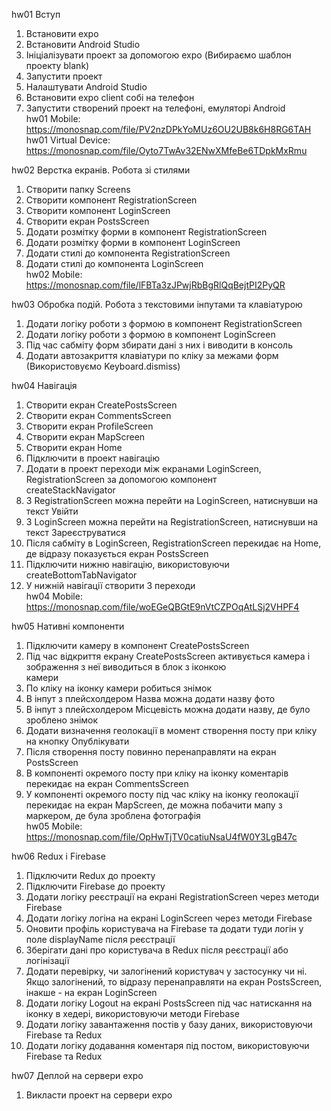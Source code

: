 hw01 Вступ

1. Встановити expo
2. Встановити Android Studio
3. Ініціалізувати проект за допомогою expo (Вибираємо шаблон проекту blank)
4. Запустити проект
5. Налаштувати Android Studio
6. Встановити expo client собі на телефон
7. Запустити створений проект на телефоні, емуляторі Android  
   hw01 Mobile: https://monosnap.com/file/PV2nzDPkYoMUz6OU2UB8k6H8RG6TAH  
   hw01 Virtual Device: https://monosnap.com/file/Oyto7TwAv32ENwXMfeBe6TDpkMxRmu

hw02 Верстка екранів. Робота зі стилями

1. Створити папку Screens
2. Створити компонент RegistrationScreen
3. Створити компонент LoginScreen
4. Створити екран PostsScreen
5. Додати розмітку форми в компонент RegistrationScreen
6. Додати розмітку форми в компонент LoginScreen
7. Додати стилі до компонента RegistrationScreen
8. Додати стилі до компонента LoginScreen  
   hw02 Mobile: https://monosnap.com/file/lFBTa3zJPwjRbBgRlQqBejtPI2PyQR

hw03 Обробка подій. Робота з текстовими інпутами та клавіатурою

1. Додати логіку роботи з формою в компонент RegistrationScreen
2. Додати логіку роботи з формою в компонент LoginScreen
3. Під час сабміту форм збирати дані з них і виводити в консоль
4. Додати автозакриття клавіатури по кліку за межами форм (Використовуємо Keyboard.dismiss)

hw04 Навігація

1. Створити екран CreatePostsScreen
2. Створити екран CommentsScreen
3. Створити екран ProfileScreen
4. Створити екран MapScreen
5. Створити екран Home
6. Підключити в проект навігацію
7. Додати в проект переходи між екранами LoginScreen, RegistrationScreen за допомогою компонент  
   createStackNavigator
8. З RegistrationScreen можна перейти на LoginScreen, натиснувши на текст Увійти
9. З LoginScreen можна перейти на RegistrationScreen, натиснувши на текст Зареєструватися
10. Після сабміту в LoginScreen, RegistrationScreen перекидає на Home, де відразу показується екран PostsScreen
11. Підключити нижню навігацію, використовуючи createBottomTabNavigator
12. У нижній навігації створити 3 переходи  
    hw04 Mobile: https://monosnap.com/file/woEGeQBGtE9nVtCZPOqAtLSj2VHPF4

hw05 Нативні компоненти

1. Підключити камеру в компонент CreatePostsScreen
2. Під час відкриття екрану CreatePostsScreen активується камера і зображення з неї виводиться в блок з іконкою  
   камери
3. По кліку на іконку камери робиться знімок
4. В інпут з плейсхолдером Назва можна додати назву фото
5. В інпут з плейсхолдером Місцевість можна додати назву, де було зроблено знімок
6. Додати визначення геолокації в момент створення посту при кліку на кнопку Опублікувати
7. Після створення посту повинно перенаправляти на екран PostsScreen
8. В компоненті окремого посту при кліку на іконку коментарів перекидає на екран CommentsScreen
9. У компоненті окремого посту під час кліку на іконку геолокації перекидає на екран MapScreen, де можна побачити
   мапу з маркером, де була зроблена фотографія  
   hw05 Mobile: https://monosnap.com/file/OpHwTjTV0catiuNsaU4fW0Y3LgB47c

hw06 Redux і Firebase

1. Підключити Redux до проекту
2. Підключити Firebase до проекту
3. Додати логіку реєстрації на екрані RegistrationScreen через методи Firebase
4. Додати логіку логіна на екрані LoginScreen через методи Firebase
5. Оновити профіль користувача на Firebase та додати туди логін у поле displayName після реєстрації
6. Зберігати дані про користувача в Redux після реєстрації або логінізації
7. Додати перевірку, чи залогінений користувач у застосунку чи ні. Якщо залогінений, то відразу перенаправляти на
   екран PostsScreen, інакше - на екран LoginScreen
8. Додати логіку Logout на екрані PostsScreen під час натискання на іконку в хедері, використовуючи методи Firebase
9. Додати логіку завантаження постів у базу даних, використовуючи Firebase та Redux
10. Додати логіку додавання коментаря під постом, використовуючи Firebase та Redux

hw07 Деплой на сервери expo

1. Викласти проект на сервери expo

